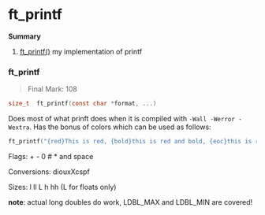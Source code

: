 # ft_printf

**Summary**
1. [ft_printf()](#ft_printf) my implementation of printf

### ft_printf
> Final Mark: 108
```c
size_t	ft_printf(const char *format, ...)
```
Does most of what prinft does when it is compiled with `-Wall -Werror -Wextra`. Has the bonus of colors which can be used as follows:
```c
ft_printf("{red}This is red, {bold}this is red and bold, {eoc}this is regular boring text\n");
```
Flags: + - 0 # * and space

Conversions: diouxXcspf

Sizes: l ll L h hh (L for floats only)

**note**: actual long doubles do work, LDBL_MAX and LDBL_MIN are covered!
